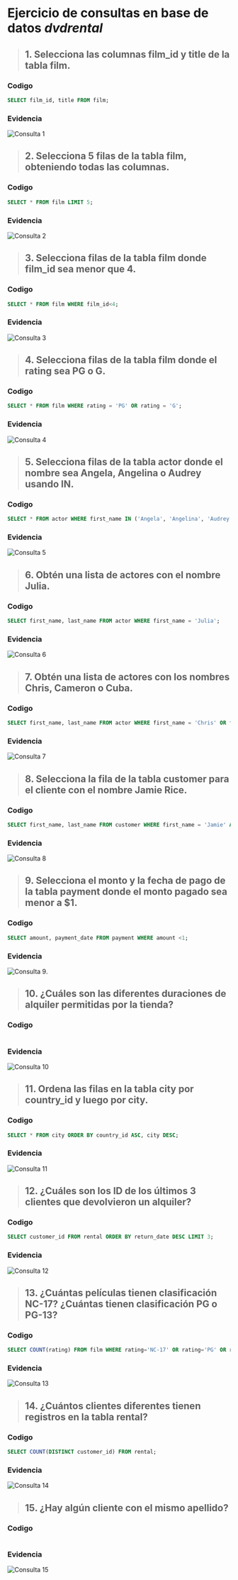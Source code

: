 # Ejercicio de consultas en base de datos ***dvdrental***

> ## 1. Selecciona las columnas film_id y title de la tabla film.

### Codigo
```sql
SELECT film_id, title FROM film;
```
### Evidencia
![Consulta 1](./consulta1.png)

> ## 2. Selecciona 5 filas de la tabla film, obteniendo todas las columnas.

### Codigo
```sql
SELECT * FROM film LIMIT 5;
```
### Evidencia
![Consulta 2](./consulta2.png)

> ## 3. Selecciona filas de la tabla film donde film_id sea menor que 4.

### Codigo
```sql
SELECT * FROM film WHERE film_id<4;
```
### Evidencia
![Consulta 3](./consulta3.png)

> ## 4. Selecciona filas de la tabla film donde el rating sea PG o G.

### Codigo
```sql
SELECT * FROM film WHERE rating = 'PG' OR rating = 'G';
```
### Evidencia
![Consulta 4](./consulta4.png)

> ## 5. Selecciona filas de la tabla actor donde el nombre sea Angela, Angelina o Audrey usando IN.

### Codigo
```sql
SELECT * FROM actor WHERE first_name IN ('Angela', 'Angelina', 'Audrey');
```
### Evidencia
![Consulta 5](./consulta5.png)

> ## 6. Obtén una lista de actores con el nombre Julia.

### Codigo
```sql
SELECT first_name, last_name FROM actor WHERE first_name = 'Julia';
```
### Evidencia
![Consulta 6](./consulta6.png)

> ## 7. Obtén una lista de actores con los nombres Chris, Cameron o Cuba.

### Codigo
```sql
SELECT first_name, last_name FROM actor WHERE first_name = 'Chris' OR first_name = 'Cameron' OR first_name = 'Cuba';
```
### Evidencia
![Consulta 7](./consulta7.png)

> ## 8. Selecciona la fila de la tabla customer para el cliente con el nombre Jamie Rice.

### Codigo
```sql
SELECT first_name, last_name FROM customer WHERE first_name = 'Jamie' AND last_name = 'Rice';
```
### Evidencia
![Consulta 8](./consulta8.png)

> ## 9. Selecciona el monto y la fecha de pago de la tabla payment donde el monto pagado sea menor a $1.

### Codigo
```sql
SELECT amount, payment_date FROM payment WHERE amount <1;
```
### Evidencia
![Consulta 9](./consulta9.png).

> ## 10. ¿Cuáles son las diferentes duraciones de alquiler permitidas por la tienda?

### Codigo
```sql

```
### Evidencia
![Consulta 10](./consulta10.png)

> ## 11. Ordena las filas en la tabla city por country_id y luego por city.

### Codigo
```sql
SELECT * FROM city ORDER BY country_id ASC, city DESC;
```
### Evidencia
![Consulta 11](./consulta11.png)

> ## 12. ¿Cuáles son los ID de los últimos 3 clientes que devolvieron un alquiler?

### Codigo
```sql
SELECT customer_id FROM rental ORDER BY return_date DESC LIMIT 3;
```
### Evidencia
![Consulta 12](./consulta12.png)

> ## 13. ¿Cuántas películas tienen clasificación NC-17? ¿Cuántas tienen clasificación PG o PG-13?

### Codigo
```sql
SELECT COUNT(rating) FROM film WHERE rating='NC-17' OR rating='PG' OR rating='PG-13';
```
### Evidencia
![Consulta 13](./consulta13.png)

> ## 14. ¿Cuántos clientes diferentes tienen registros en la tabla rental?

### Codigo
```sql
SELECT COUNT(DISTINCT customer_id) FROM rental;
```
### Evidencia
![Consulta 14](./consulta14.png)

> ## 15. ¿Hay algún cliente con el mismo apellido?

### Codigo
```sql

```
### Evidencia
![Consulta 15](./consulta15.png)
